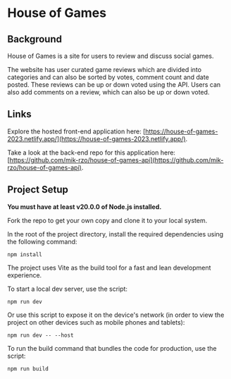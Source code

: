 # House of Games

## Background

House of Games is a site for users to review and discuss social games.

The website has user curated game reviews which are divided into categories and can also be sorted by votes, comment count and date posted. These reviews can be up or down voted using the API.
Users can also add comments on a review, which can also be up or down voted.

## Links

Explore the hosted front-end application here: [https://house-of-games-2023.netlify.app/](https://house-of-games-2023.netlify.app/).

Take a look at the back-end repo for this application here: [https://github.com/mik-rzo/house-of-games-api](https://github.com/mik-rzo/house-of-games-api).

## Project Setup

**You must have at least v20.0.0 of Node.js installed.**

Fork the repo to get your own copy and clone it to your local system.

In the root of the project directory, install the required dependencies using the following command:

```
npm install
```

The project uses Vite as the build tool for a fast and lean development experience.

To start a local dev server, use the script:

```
npm run dev
```

Or use this script to expose it on the device's network (in order to view the project on other devices such as mobile phones and tablets):

```
npm run dev -- --host
```

To run the build command that bundles the code for production, use the script:

```
npm run build
```
